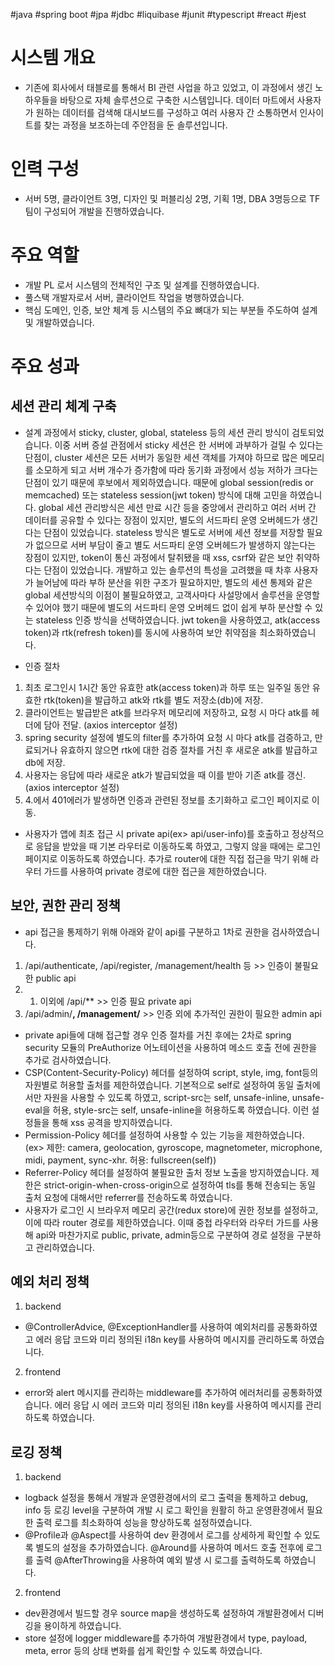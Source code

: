 #java #spring boot #jpa #jdbc #liquibase #junit #typescript #react #jest

# 시스템 개요
- 기존에 회사에서 태블로를 통해서 BI 관련 사업을 하고 있었고, 이 과정에서 생긴 노하우들을 바탕으로 자체 솔루션으로 구축한 시스템입니다. 데이터 마트에서 사용자가 원하는 데이터를 검색해 대시보드를 구성하고 여러 사용자 간 소통하면서 인사이트를 찾는 과정을 보조하는데 주안점을 둔 솔루션입니다.

# 인력 구성
- 서버 5명, 클라이언트 3명, 디자인 및 퍼블리싱 2명, 기획 1명, DBA 3명등으로 TF팀이 구성되어 개발을 진행하였습니다.

# 주요 역할
- 개발 PL 로서 시스템의 전체적인 구조 및 설계를 진행하였습니다. 
- 풀스택 개발자로서 서버, 클라이언트 작업을 병행하였습니다.
- 핵심 도메인, 인증, 보안 체계 등 시스템의 주요 뼈대가 되는 부분들 주도하여 설계 및 개발하였습니다.

# 주요 성과
## 세션 관리 체계 구축
- 설계 과정에서 sticky, cluster, global, stateless 등의 세션 관리 방식이 검토되었습니다. 이중 서버 증설 관점에서 sticky 세션은 한 서버에 과부하가 걸릴 수 있다는 단점이, cluster 세션은 모든 서버가 동일한 세션 객체를 가져야 하므로 많은 메모리를 소모하게 되고 서버 개수가 증가함에 따라 동기화 과정에서 성능 저하가 크다는 단점이 있기 때문에 후보에서 제외하였습니다.
 때문에 global session(redis or memcached) 또는 stateless session(jwt token) 방식에 대해 고민을 하였습니다. global 세션 관리방식은 세션 만료 시간 등을 중앙에서 관리하고 여러 서버 간 데이터를 공유할 수 있다는 장점이 있지만, 별도의 서드파티 운영 오버헤드가 생긴다는 단점이 있었습니다. stateless 방식은 별도로 서버에 세션 정보를 저장할 필요가 없으므로 서버 부담이 줄고 별도 서드파티 운영 오버헤드가 발생하지 않는다는 장점이 있지만, token이 통신 과정에서 탈취됐을 때 xss, csrf와 같은 보안 취약하다는 단점이 있었습니다. 
 개발하고 있는 솔루션의 특성을 고려했을 때 차후 사용자가 늘어남에 따라 부하 분산을 위한 구조가 필요하지만, 별도의 세션 통제와 같은 global 세션방식의 이점이 불필요하였고, 고객사마다 사설망에서 솔루션을 운영할 수 있어야 했기 때문에 별도의 서드파티 운영 오버헤드 없이 쉽게 부하 분산할 수 있는 stateless 인증 방식을 선택하였습니다. jwt token을 사용하였고, atk(access token)과 rtk(refresh token)를 동시에 사용하여 보안 취약점을 최소화하였습니다.

- 인증 절차
1. 최초 로그인시 1시간 동안 유효한 atk(access token)과 하루 또는 일주일 동안 유효한 rtk(token)을 발급하고 atk와 rtk를 별도 저장소(db)에 저장. 
2. 클라이언트는 발급받은 atk를 브라우저 메모리에 저장하고, 요청 시 마다 atk를 헤더에 담아 전달. (axios interceptor 설정)
3. spring security 설정에 별도의 filter를 추가하여 요청 시 마다 atk를 검증하고, 만료되거나 유효하지 않으면 rtk에 대한 검증 절차를 거친 후 새로운 atk를 발급하고 db에 저장.
4. 사용자는 응답에 따라 새로운 atk가 발급되었을 때 이를 받아 기존 atk를 갱신. (axios interceptor 설정)
5. 4.에서 401에러가 발생하면 인증과 관련된 정보를 초기화하고 로그인 페이지로 이동.
- 사용자가 앱에 최초 접근 시 private api(ex> api/user-info)를 호출하고 정상적으로 응답을 받았을 때 기본 라우터로 이동하도록 하였고, 그렇지 않을 때에는 로그인 페이지로 이동하도록 하였습니다. 추가로 router에 대한 직접 접근을 막기 위해 라우터 가드를 사용하여 private 경로에 대한 접근을 제한하였습니다.

## 보안, 권한 관리 정책
- api 접근을 통제하기 위해 아래와 같이 api를 구분하고 1차로 권한을 검사하였습니다. 
1. /api/authenticate, /api/register, /management/health 등 >> 인증이 불필요한 public api
2. 1. 이외에 /api/** >> 인증 필요 private api
3. /api/admin/**, /management/** >> 인증 외에 추가적인 권한이 필요한 admin api

- private api들에 대해 접근할 경우 인증 절차를 거친 후에는 2차로 spring security 모듈의 PreAuthorize 어노테이션을 사용하여 메소드 호출 전에 권한을 추가로 검사하였습니다.
- CSP(Content-Security-Policy) 헤더를 설정하여 script, style, img, font등의 자원별로 허용할 출처를 제한하였습니다. 기본적으로 self로 설정하여 동일 출처에서만 자원을 사용할 수 있도록 하였고, script-src는 self, unsafe-inline, unsafe-eval을 허용, style-src는 self, unsafe-inline을 허용하도록 하였습니다. 이런 설정들을 통해 xss 공격을 방지하였습니다.
- Permission-Policy 헤더를 설정하여 사용할 수 있는 기능을 제한하였습니다. (ex> 제한: camera, geolocation, gyroscope, magnetometer, microphone, midi, payment, sync-xhr. 허용: fullscreen(self))
- Referrer-Policy 헤더를 설정하여 불필요한 출처 정보 노출을 방지하였습니다. 제한은 strict-origin-when-cross-origin으로 설정하여 tls를 통해 전송되는 동일 출처 요청에 대해서만 referrer를 전송하도록 하였습니다.
- 사용자가 로그인 시 브라우저 메모리 공간(redux store)에 권한 정보를 설정하고, 이에 따라 router 경로를 제한하였습니다. 이때 중첩 라우터와 라우터 가드를 사용해 api와 마찬가지로 public, private, admin등으로 구분하여 경로 설정을 구분하고 관리하였습니다.

## 예외 처리 정책
1. backend
-  @ControllerAdvice, @ExceptionHandler를 사용하여 예외처리를 공통화하였고 에러 응답 코드와 미리 정의된 i18n key를 사용하여 메시지를 관리하도록 하였습니다.

2. frontend
- error와 alert 메시지를 관리하는 middleware를 추가하여 에러처리를 공통화하였습니다. 에러 응답 시 에러 코드와 미리 정의된 i18n key를 사용하여 메시지를 관리하도록 하였습니다.

## 로깅 정책
1. backend
- logback 설정을 통해서 개발과 운영환경에서의 로그 출력을 통제하고 debug, info 등 로깅 level을 구분하여 개발 시 로그 확인을 원활히 하고 운영환경에서 필요한 출력 로그를 최소화하여 성능을 향상하도록 설정하였습니다. 
- @Profile과 @Aspect를 사용하여 dev 환경에서 로그를 상세하게 확인할 수 있도록 별도의 설정을 추가하였습니다. @Around를 사용하여 메서드 호출 전후에 로그를 출력 @AfterThrowing을 사용하여 예외 발생 시 로그를 출력하도록 하였습니다.

2. frontend
- dev환경에서 빌드할 경우 source map을 생성하도록 설정하여 개발환경에서 디버깅을 용이하게 하였습니다.
- store 설정에 logger middleware를 추가하여 개발환경에서 type, payload, meta, error 등의 상태 변화를 쉽게 확인할 수 있도록 하였습니다.